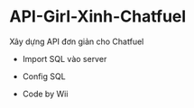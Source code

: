 # API-Girl-Xinh-Chatfuel
Xây dựng API đơn giản cho Chatfuel
- Import SQL vào server
- Config SQL

- Code by Wii